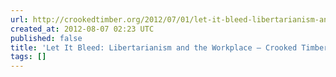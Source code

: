 ```yaml
---
url: http://crookedtimber.org/2012/07/01/let-it-bleed-libertarianism-and-the-workplace/
created_at: 2012-08-07 02:23 UTC
published: false
title: 'Let It Bleed: Libertarianism and the Workplace — Crooked Timber'
tags: []
---
```



